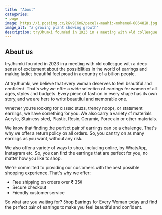 ```yaml
---
title: "About"
categories:
- page
image: https://i.postimg.cc/kGv9CKmG/pexels-maahid-mohamed-6864828.jpg
image_alt: "A growing plant showing growth"
description: tryJhumki founded in 2023 in a meeting with old colleague with a deep sense of excitement about the possibilities in the world of earrings and making ladies beautiful feel proud
---
```


## About us
tryJhumki founded in 2023 in a meeting with old colleague with a deep sense of excitement about the possibilities in the world of earrings and making ladies beautiful feel proud in a country of a billion people.

At tryJhumki, we believe that every woman deserves to feel beautiful and confident. That's why we offer a wide selection of earrings for women of all ages, styles and budgets. Every piece of fashion in every shape has its own story, and we are here to write beautiful and memorable one.

Whether you're looking for classic studs, trendy hoops, or statement earrings, we have something for you. We also carry a variety of materials Acrylic, Stainless steel, Plastic, Resin, Ceramic, Porcelain or other materials.

We know that finding the perfect pair of earrings can be a challenge. That's why we offer a return policy on all orders. So, you can try on as many earrings as you want, without any risk.

We also offer a variety of ways to shop, including online, by WhatsApp, Instagram etc. So, you can find the earrings that are perfect for you, no matter how you like to shop.

We're committed to providing our customers with the best possible shopping experience. That's why we offer:

* Free shipping on orders over ₹ 350
* Secure checkout
* Friendly customer service

So what are you waiting for? Shop Earrings for Every Woman today and find the perfect pair of earrings to make you feel beautiful and confident.

